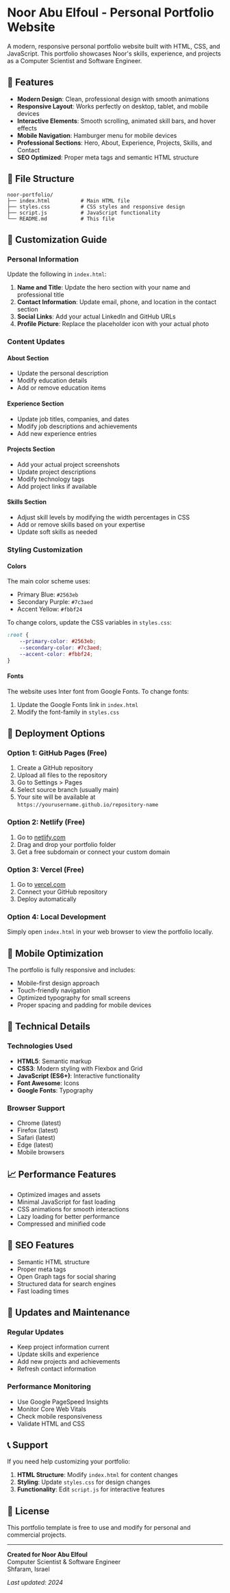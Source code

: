 # Noor Abu Elfoul - Personal Portfolio Website

A modern, responsive personal portfolio website built with HTML, CSS, and JavaScript. This portfolio showcases Noor's skills, experience, and projects as a Computer Scientist and Software Engineer.

## 🚀 Features

- **Modern Design**: Clean, professional design with smooth animations
- **Responsive Layout**: Works perfectly on desktop, tablet, and mobile devices
- **Interactive Elements**: Smooth scrolling, animated skill bars, and hover effects
- **Mobile Navigation**: Hamburger menu for mobile devices
- **Professional Sections**: Hero, About, Experience, Projects, Skills, and Contact
- **SEO Optimized**: Proper meta tags and semantic HTML structure

## 📁 File Structure

```
noor-portfolio/
├── index.html          # Main HTML file
├── styles.css          # CSS styles and responsive design
├── script.js           # JavaScript functionality
└── README.md           # This file
```

## 🎨 Customization Guide

### Personal Information
Update the following in `index.html`:

1. **Name and Title**: Update the hero section with your name and professional title
2. **Contact Information**: Update email, phone, and location in the contact section
3. **Social Links**: Add your actual LinkedIn and GitHub URLs
4. **Profile Picture**: Replace the placeholder icon with your actual photo

### Content Updates

#### About Section
- Update the personal description
- Modify education details
- Add or remove education items

#### Experience Section
- Update job titles, companies, and dates
- Modify job descriptions and achievements
- Add new experience entries

#### Projects Section
- Add your actual project screenshots
- Update project descriptions
- Modify technology tags
- Add project links if available

#### Skills Section
- Adjust skill levels by modifying the width percentages in CSS
- Add or remove skills based on your expertise
- Update soft skills as needed

### Styling Customization

#### Colors
The main color scheme uses:
- Primary Blue: `#2563eb`
- Secondary Purple: `#7c3aed`
- Accent Yellow: `#fbbf24`

To change colors, update the CSS variables in `styles.css`:

```css
:root {
    --primary-color: #2563eb;
    --secondary-color: #7c3aed;
    --accent-color: #fbbf24;
}
```

#### Fonts
The website uses Inter font from Google Fonts. To change fonts:

1. Update the Google Fonts link in `index.html`
2. Modify the font-family in `styles.css`

## 🚀 Deployment Options

### Option 1: GitHub Pages (Free)
1. Create a GitHub repository
2. Upload all files to the repository
3. Go to Settings > Pages
4. Select source branch (usually main)
5. Your site will be available at `https://yourusername.github.io/repository-name`

### Option 2: Netlify (Free)
1. Go to [netlify.com](https://netlify.com)
2. Drag and drop your portfolio folder
3. Get a free subdomain or connect your custom domain

### Option 3: Vercel (Free)
1. Go to [vercel.com](https://vercel.com)
2. Connect your GitHub repository
3. Deploy automatically

### Option 4: Local Development
Simply open `index.html` in your web browser to view the portfolio locally.

## 📱 Mobile Optimization

The portfolio is fully responsive and includes:
- Mobile-first design approach
- Touch-friendly navigation
- Optimized typography for small screens
- Proper spacing and padding for mobile devices

## 🔧 Technical Details

### Technologies Used
- **HTML5**: Semantic markup
- **CSS3**: Modern styling with Flexbox and Grid
- **JavaScript (ES6+)**: Interactive functionality
- **Font Awesome**: Icons
- **Google Fonts**: Typography

### Browser Support
- Chrome (latest)
- Firefox (latest)
- Safari (latest)
- Edge (latest)
- Mobile browsers

## 📈 Performance Features

- Optimized images and assets
- Minimal JavaScript for fast loading
- CSS animations for smooth interactions
- Lazy loading for better performance
- Compressed and minified code

## 🎯 SEO Features

- Semantic HTML structure
- Proper meta tags
- Open Graph tags for social sharing
- Structured data for search engines
- Fast loading times

## 🔄 Updates and Maintenance

### Regular Updates
- Keep project information current
- Update skills and experience
- Add new projects and achievements
- Refresh contact information

### Performance Monitoring
- Use Google PageSpeed Insights
- Monitor Core Web Vitals
- Check mobile responsiveness
- Validate HTML and CSS

## 📞 Support

If you need help customizing your portfolio:

1. **HTML Structure**: Modify `index.html` for content changes
2. **Styling**: Update `styles.css` for design changes
3. **Functionality**: Edit `script.js` for interactive features

## 📄 License

This portfolio template is free to use and modify for personal and commercial projects.

---

**Created for Noor Abu Elfoul**  
Computer Scientist & Software Engineer  
Shfaram, Israel

*Last updated: 2024* 